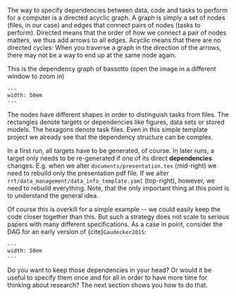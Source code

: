 The way to specify dependencies between data, code and tasks to perform for a computer
is a directed acyclic graph. A graph is simply a set of nodes (files, in our case) and
edges that connect pairs of nodes (tasks to perform). Directed means that the order of
how we connect a pair of nodes matters, we thus add arrows to all edges. Acyclic means
that there are no directed cycles: When you traverse a graph in the direction of the
arrows, there may not be a way to end up at the same node again.

This is the dependency graph of bassotto (open the image in a different window to zoom
in)

```{figure} ../figures/dag.png
---
width: 50em
---
```

The nodes have different shapes in order to distinguish tasks from files. The rectangles
denote targets or dependencies like figures, data sets or stored models. The hexagons
denote task files. Even in this simple template project we already see that the
dependency structure can be complex.

In a first run, all targets have to be generated, of course. In later runs, a target
only needs to be re-generated if one of its direct **dependencies** changes. E.g. when
we alter `documents/presentation.tex` (mid-right) we need to rebuild only the
presentation pdf file. If we alter `rrt/data_management/data_info_template.yaml`
(top-right), however, we need to rebuild everything. Note, that the only important thing
at this point is to understand the general idea.

Of course this is overkill for a simple example -- we could easily keep the code closer
together than this. But such a strategy does not scale to serious papers with many
different specifications. As a case in point, consider the DAG for an early version of
{cite}`Gaudecker2015`:

```{figure} ../figures/pfefficiency.jpg
---
width: 50em
---
```

Do you want to keep those dependencies in your head? Or would it be useful to specify
them once and for all in order to have more time for thinking about research? The next
section shows you how to do that.
